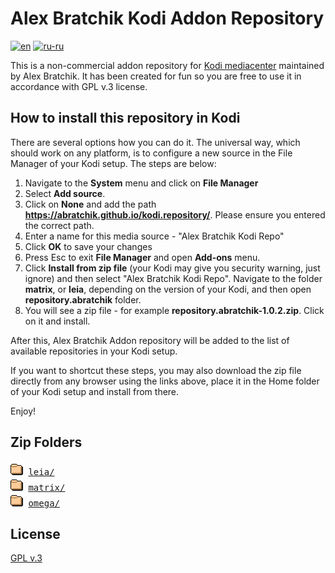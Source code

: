 # Alex Bratchik Kodi Addon Repository 
[![en](https://img.shields.io/badge/lang-en-red.svg)](./Readme.md)
[![ru-ru](https://img.shields.io/badge/lang-ru--ru-green.svg)](./Readme.ru-ru.md)

This is a non-commercial addon repository for [Kodi mediacenter](https://kodi.tv) 
maintained by Alex Bratchik.
It has been created for fun so you are free to use it in  accordance 
with GPL v.3 license.

## How to install this repository in Kodi

There are several options how you can do it. The universal way, which 
should work on any platform, is to configure a new source in the 
File Manager of your Kodi setup. The steps are below:

1. Navigate to the **System** menu and click on **File Manager**
2. Select **Add source**. 
3. Click on **None** and add the path **https://abratchik.github.io/kodi.repository/**. 
   Please ensure you entered the correct path.
5. Enter a name for this media source - "Alex Bratchik Kodi Repo"
6. Click **OK** to save your changes
7. Press Esc to exit **File Manager** and open **Add-ons** menu.
8. Click **Install from zip file** (your Kodi may give you security warning, just ignore)
   and then select "Alex Bratchik Kodi Repo". Navigate to the folder 
   **matrix**, or 
   **leia**,
   depending on the version of your Kodi, and then open **repository.abratchik** folder.
9. You will see a zip file - for example **repository.abratchik-1.0.2.zip**. Click on it
   and install.
   
After this, Alex Bratchik Addon repository will be added to the list of available repositories
in your Kodi setup.

If you want to shortcut these steps, you may also download the zip file directly 
from any browser using the links above, place it in the Home folder of your
Kodi setup and install from there.

Enjoy!

## Zip Folders

<pre>
<img src="icons/folder.gif" alt="[DIR]" width="20" height="22"/> <a href="leia/">leia/</a> 
<img src="icons/folder.gif" alt="[DIR]" width="20" height="22"/> <a href="matrix/">matrix/</a> 
<img src="icons/folder.gif" alt="[DIR]" width="20" height="22"/> <a href="omega/">omega/</a> 
</pre>

## License

[GPL v.3](http://www.gnu.org/copyleft/gpl.html)